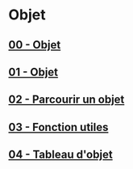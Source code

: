 # Objet

## [00 - Objet](https://github.com/owalid/javascipt_bootcamp/tree/main/04_objets/00)

## [01 - Objet](https://github.com/owalid/javascipt_bootcamp/tree/main/04_objets/01)

## [02 - Parcourir un objet](https://github.com/owalid/javascipt_bootcamp/tree/main/04_objets/02)

## [03 - Fonction utiles](https://github.com/owalid/javascipt_bootcamp/tree/main/04_objets/03)

## [04 - Tableau d'objet](https://github.com/owalid/javascipt_bootcamp/tree/main/04_objets/04)
